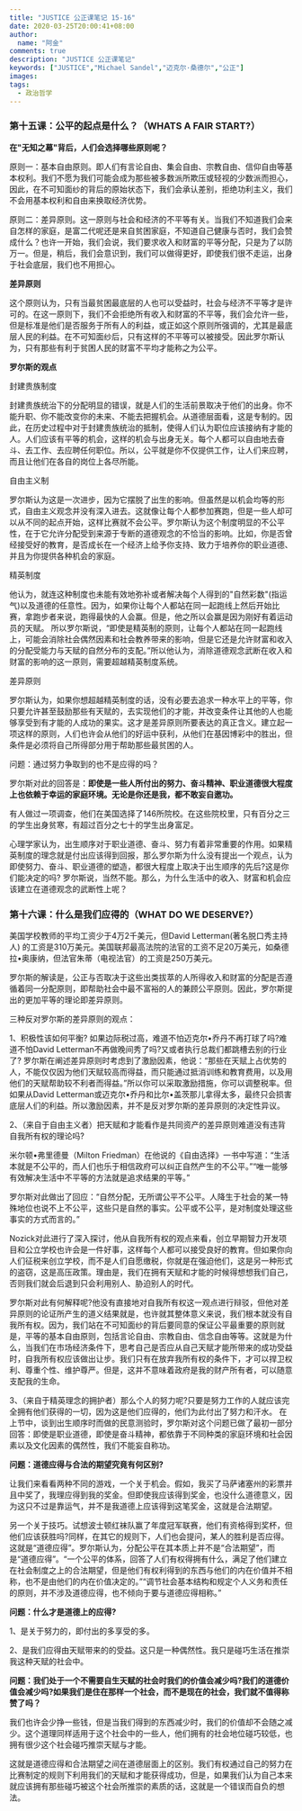 ```yaml
---
title: "JUSTICE 公正课笔记 15-16"
date: 2020-03-25T20:00:41+08:00
author:
  name: "阿金"
comments: true
description: "JUSTICE 公正课笔记"
keywords: ["JUSTICE","Michael Sandel","迈克尔·桑德尔","公正"]
images:
tags:
  - 政治哲学
---
```


### 第十五课：公平的起点是什么？（WHATS A FAIR START?）

**在"无知之幕"背后，人们会选择哪些原则呢？**

原则一：基本自由原则。即人们有言论自由、集会自由、宗教自由、信仰自由等基本权利。我们不愿为我们可能会成为那些被多数派所欺压或轻视的少数派而担心，因此，在不可知面纱的背后的原始状态下，我们会承认差别，拒绝功利主义，我们不会用基本权利和自由来换取经济优势。

原则二：差异原则。这一原则与社会和经济的不平等有关。当我们不知道我们会来自怎样的家庭，是富二代呢还是来自贫困家庭，不知道自己健康与否时，我们会赞成什么？也许一开始，我们会说，我们要求收入和财富的平等分配，只是为了以防万一。但是，稍后，我们会意识到，我们可以做得更好，即使我们很不走运，出身于社会底层，我们也不用担心。

**差异原则**

这个原则认为，只有当最贫困最底层的人也可以受益时，社会与经济不平等才是许可的。在这一原则下，我们不会拒绝所有收入和财富的不平等，我们会允许一些，但是标准是他们是否服务于所有人的利益，或正如这个原则所强调的，尤其是最底层人民的利益。在不可知面纱后，只有这样的不平等可以被接受。因此罗尔斯认为，只有那些有利于贫困人民的财富不平均才能称之为公平。

**罗尔斯的观点**

封建贵族制度

封建贵族统治下的分配明显的错误，就是人们的生活前景取决于他们的出身。你不能升职、你不能改变你的未来、不能去把握机会。从道德层面看，这是专制的。因此，在历史过程中对于封建贵族统治的抵制，使得人们认为职位应该接纳有才能的人。人们应该有平等的机会，这样的机会与出身无关。每个人都可以自由地去奋斗、去工作、去应聘任何职位。所以，公平就是你不仅提供工作，让人们来应聘，而且让他们在各自的岗位上各尽所能。

自由主义制

罗尔斯认为这是一次进步，因为它摆脱了出生的影响。但虽然是以机会均等的形式，自由主义观念并没有深入进去。这就像让每个人都参加赛跑，但是一些人却可以从不同的起点开始，这样比赛就不会公平。罗尔斯认为这个制度明显的不公平性，在于它允许分配受到来源于专断的道德观念的不恰当的影响。比如，你是否曾经接受好的教育，是否成长在一个经济上给予你支持、致力于培养你的职业道德、并且为你提供各种机会的家庭。

精英制度

他认为，就连这种制度也未能有效地弥补或者解决每个人得到的"自然彩数"(指运气)以及道德的任意性。因为，如果你让每个人都站在同一起跑线上然后开始比赛，拿跑步者来说，跑得最快的人会赢。但是，他之所以会赢是因为刚好有着运动员的天赋。
所以罗尔斯说，“即使是精英制的原则，让每个人都站在同一起跑线上，可能会消除社会偶然因素和社会教养带来的影响，但是它还是允许财富和收入的分配受能力与天赋的自然分布的支配。”所以他认为，消除道德观念武断在收入和财富的影响的这一原则，需要超越精英制度系统。 

差异原则

罗尔斯认为，如果你想超越精英制度的话，没有必要去追求一种水平上的平等，你只要允许甚至鼓励那些有天赋的，去实现他们的才能，并改变条件让其他的人也能够享受到有才能的人成功的果实。这才是差异原则所要表达的真正含义。建立起一项这样的原则，人们也许会从他们的好运中获利，从他们在基因博彩中的胜出，但条件是必须将自己所得部分用于帮助那些最贫困的人。

问题：通过努力争取到的也不是应得的吗？

罗尔斯对此的回答是：**即使是一些人所付出的努力、奋斗精神、职业道德很大程度上也依赖于幸运的家庭环境。无论是你还是我，都不敢妄自邀功。**

有人做过一项调查，他们在美国选择了146所院校。在这些院校里，只有百分之三的学生出身贫寒，有超过百分之七十的学生出身富足。

心理学家认为，出生顺序对于职业道德、奋斗、努力有着非常重要的作用。如果精英制度的理念就是付出应该得到回报，那么罗尔斯为什么没有提出一个观点，认为即使努力、奋斗、职业道德的塑造，都很大程度上取决于出生顺序的先后?这是你们能决定的吗? 罗尔斯说，当然不能。那么，为什么生活中的收入、财富和机会应该建立在道德观念的武断性上呢？

### 第十六课：什么是我们应得的（WHAT DO WE DESERVE?）

美国学校教师的平均工资少于4万2千美元，但David Letterman(著名脱口秀主持人) 的工资是310万美元。美国联邦最高法院的法官的工资不足20万美元，如桑德拉•奥康纳，但法官朱蒂（电视法官）的工资是250万美元。

罗尔斯的解读是，公正与否取决于这些出类拔萃的人所得收入和财富的分配是否遵循着同一分配原则，即帮助社会中最不富裕的人的兼顾公平原则。因此，罗尔斯提出的更加平等的理论即差异原则。

三种反对罗尔斯的差异原则的观点：

1、积极性该如何平衡? 如果边际税过高，难道不怕迈克尔•乔丹不再打球了吗?难道不怕David Letterman不再做晚间秀了吗?又或者执行总裁们都跳槽去别的行业了?
罗尔斯在阐述差异原则时考虑到了激励因素，他说：“那些在天赋上占优势的人，不能仅仅因为他们天赋较高而得益，而只能通过抵消训练和教育费用，以及用他们的天赋帮助较不利者而得益。”所以你可以采取激励措施，你可以调整税率。但如果从David Letterman或迈克尔•乔丹和比尔•盖茨那儿拿得太多，最终只会损害底层人们的利益。所以激励因素，并不是反对罗尔斯的差异原则的决定性异议。

2、（来自于自由主义者）把天赋和才能看作是共同资产的差异原则难道没有违背自我所有权的理论吗?

米尔顿•弗里德曼（Milton Friedman）在他说的《自由选择》一书中写道：“生活本就是不公平的，而人们也乐于相信政府可以纠正自然产生的不公平。”“唯一能够有效解决生活中不平等的方法就是追求结果的平等。”

罗尔斯对此做出了回应：“自然分配，无所谓公平不公平。人降生于社会的某一特殊地位也说不上不公平，这些只是自然的事实。公平或不公平，是对制度处理这些事实的方式而言的。”

Nozick对此进行了深入探讨，他从自我所有权的观点来看，创立早期智力开发项目和公立学校也许会是一件好事，这样每个人都可以接受良好的教育。但如果你向人们征税来创立学校，而不是人们自愿缴税，你就是在强迫他们，这是另一种形式的盗窃，这是高压政策。理由是，我们在拥有天赋和才能的时候得想想我们自己，否则我们就会后退到只会利用别人、胁迫别人的时代。

罗尔斯对此有何解释呢?他没有直接地对自我所有权这一观点进行辩驳，但他对差异原则的论证所产生的道义结果就是，也许就其整体意义来说，我们根本就没有自我所有权。因为，我们站在不可知面纱的背后要同意的保证公平最重要的原则就是，平等的基本自由原则，包括言论自由、宗教自由、信念自由等等。这就是为什么，当我们在市场经济条件下，思考自己是否应从自己天赋才能所带来的成功受益时，自我所有权应该做出让步。我们只有在放弃我所有权的条件下，才可以捍卫权利、尊重个性、维护尊严。但是，这并不意味着政府是我的财产所有者，可以随意支配我的生命。

3、（来自于精英理念的拥护者）那么个人的努力呢?只要是努力工作的人就应该完全拥有他们获得的一切，因为这是他们应得的，他们为此付出了努力和汗水。
在上节中，谈到出生顺序时而做的民意测验时，罗尔斯对这个问题已做了最初一部分回答：即使是职业道德，即使是奋斗精神，都依靠于不同种类的家庭环境和社会因素以及文化因素的偶然性，我们不能妄自称功。

**问题：道德应得与合法的期望究竟有何区别?**

让我们来看看两种不同的游戏，一个关于机会。假如，我买了马萨诸塞州的彩票并且中奖了，我理应得到我的奖金。但即使我应该得到奖金，也没什么道德意义，因为这只不过是靠运气，并不是我道德上应该得到这笔奖金，这就是合法期望。

另一个关于技巧。试想波士顿红袜队赢了年度冠军联赛，他们有资格得到奖杯，但他们应该获胜吗?同样，在其它的规则下，人们也会提问，某人的胜利是否应得。这就是“道德应得”。罗尔斯认为，分配公平在其本质上并不是“合法期望”，而是“道德应得”。“一个公平的体系，回答了人们有权得拥有什么，满足了他们建立在社会制度之上的合法期望，但是他们有权利得到的东西与他们的内在价值并不相称，也不是由他们的内在价值决定的。”“调节社会基本结构和规定个人义务和责任的原则，并不涉及道德应得，也不倾向于要与道德应得相称。”

**问题：什么才是道德上的应得?**

1、是关于努力的，即付出的多享受的多。

2、是我们应得由天赋带来的的受益。这只是一种偶然性。我只是碰巧生活在推崇我这种天赋的社会中。

**问题：我们处于一个不需要自生天赋的社会时我们的价值会减少吗?我们的道德价值会减少吗?如果我们是住在那样一个社会，而不是现在的社会，我们就不值得称赞了吗？**

我们也许会少挣一些钱，但是当我们得到的东西减少时，我们的价值却不会随之减少。这个道理同样适用于这个社会中的一些人，他们拥有的社会地位碰巧较低，也拥有很少这个社会碰巧推崇天赋与才能。

这就是道德应得和合法期望之间在道德层面上的区别。我们有权通过自己的努力在比赛制定的规则下利用我们的天赋和才能获得成功，但是，如果我们认为自己本来就应该拥有那些碰巧被这个社会所推崇的素质的话，这就是一个错误而自负的想法。